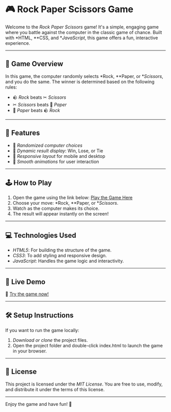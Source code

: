 # 🎮 Rock Paper Scissors Game

Welcome to the *Rock Paper Scissors* game! It's a simple, engaging game where you battle against the computer in the classic game of chance. Built with *HTML, **CSS, and **JavaScript*, this game offers a fun, interactive experience.

---

## 📌 Game Overview

In this game, the computer randomly selects *Rock, **Paper, or **Scissors*, and you do the same. The winner is determined based on the following rules:

- 🪨 *Rock* beats ✂ *Scissors*
- ✂ *Scissors* beats 📄 *Paper*
- 📄 *Paper* beats 🪨 *Rock*

---

## 🌟 Features

- 🎲 *Randomized computer choices*
- 🔄 *Dynamic result display*: Win, Lose, or Tie
- 📱 *Responsive layout* for mobile and desktop
- 🎉 *Smooth animations* for user interaction

---

## 🕹 How to Play

1. Open the game using the link below:
   [Play the Game Here](https://mahigupta16.github.io/Rock-Paper-Scissors-Game/) <!-- Add your hosted link here -->
2. Choose your move: *Rock, **Paper, or **Scissors*.
3. Watch as the computer makes its choice.
4. The result will appear instantly on the screen!

---

## 💻 Technologies Used

- *HTML5*: For building the structure of the game.
- *CSS3*: To add styling and responsive design.
- *JavaScript*: Handles the game logic and interactivity.

---

## 🚀 Live Demo

🔗 [Try the game now!](#) <!-- Add your hosted link here -->

---

## 🛠 Setup Instructions

If you want to run the game locally:

1. *Download or clone* the project files.
2. Open the project folder and double-click index.html to launch the game in your browser.

---

## 📄 License

This project is licensed under the *MIT License*. You are free to use, modify, and distribute it under the terms of this license.

---

Enjoy the game and have fun! 🎉
